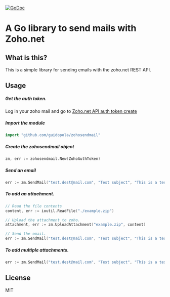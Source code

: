 [![GoDoc](https://godoc.org/github.com/guidopola/zohosendmail?status.svg)](https://godoc.org/github.com/guidopola/zohosendmail)
# A Go library to send mails with Zoho.net


## What is this?
This is a simple library for sending emails with the zoho.net REST API.

## Usage
##### Get the auth token.
Log in your zoho mail and go to [Zoho.net API auth token create](https://accounts.zoho.com/apiauthtoken/create?SCOPE=ZohoMail/ZohoMailAPI)
##### Import the module

```go
import "github.com/guidopola/zohosendmail"
```
##### Create the zohosendmail object
```go
zm, err := zohosendmail.New(ZohoAuthToken)
```
##### Send an email

```go
err := zm.SendMail("test.dest@mail.com", "Test subject", "This is a test email body!", nil)
```

##### To add an attachment.

```go
// Read the file contents
content, err := ioutil.ReadFile("./example.zip")

// Upload the attachment to zoho.
attachment, err := zm.UploadAttachment("example.zip", content)

// Send the email.
err := zm.SendMail("test.dest@mail.com", "Test subject", "This is a test email body!", &zohosendmail.MailAttachmentSlice{attachment})
```

##### To add multiple attachments.

```go
err := zm.SendMail("test.dest@mail.com", "Test subject", "This is a test email body!", &zohosendmail.MailAttachmentSlice{attachment, attachment, attachment})
```

#####



License
----
MIT